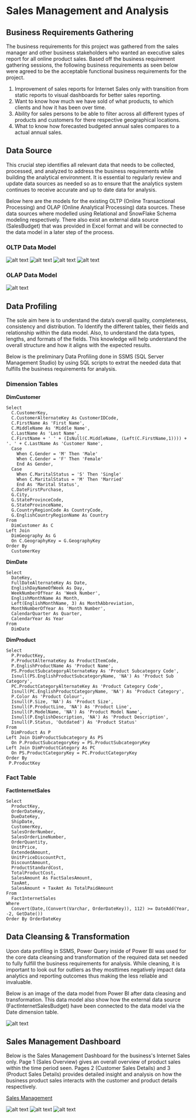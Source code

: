 # Sales Management and Analysis

## Business Requirements Gathering
The business requirements for this project was gathered from the sales manager and other business stakeholders who wanted an executive sales report for all online product sales. Based off the business requirement gathering sessions, the following business requirements as seen below were agreed to be the acceptable functional business requirements for the project.
1. Improvement of sales reports for Internet Sales only with transition from static reports to visual dashboards for better sales reporting.
2. Want to know how much we have sold of what products, to which clients and how it has been over time.
3. Ability for sales persons to be able to filter across all different types of products and customers for there respective geographical locations.
4. What to know how forecasted budgeted annual sales compares to a actual annual sales.

## Data Source
This crucial step identifies all relevant data that needs to be collected, processed, and analyzed to address the business requirements while building the analytical environment. It is essential to regularly review and update data sources as needed so as to ensure that the analytics system continues to receive accurate and up to date data for analysis.

Below here are the models for the existing OLTP (Online Transactional Processing) and OLAP (Online Analytical Processing) data sources. These data sources where modelled using Relational and SnowFlake Schema modeling respectively. There also exist an external data source (SalesBudget) that was provided in Excel format and will be connected to the data model in a later step of the process.
### OLTP Data Model
![alt text](https://github.com/KLemboye/SALES-ANALYSIS-PROJECT/blob/02e9d240e460d03a4fd9bd53e613a7c5f0c7651a/OLTP%20DataSource1.JPG "OLTTP Relational Model 1")
![alt text](https://github.com/KLemboye/SALES-ANALYSIS-PROJECT/blob/02e9d240e460d03a4fd9bd53e613a7c5f0c7651a/OLTP%20DataSource2.JPG "OLTTP Relational Model 2")
![alt text](https://github.com/KLemboye/SALES-ANALYSIS-PROJECT/blob/02e9d240e460d03a4fd9bd53e613a7c5f0c7651a/OLTP%20DataSource3.JPG "OLTTP Relational Model 3")
![alt text](https://github.com/KLemboye/SALES-ANALYSIS-PROJECT/blob/02e9d240e460d03a4fd9bd53e613a7c5f0c7651a/OLTP%20DataSource4.JPG "OLTTP Relational Model 4")
### OLAP Data Model
![alt text](https://github.com/KLemboye/SALES-ANALYSIS-PROJECT/blob/493ac4dbdba5d1db68aab577ae373e2b0639eb9e/OLAP%20DataSource.JPG "OLAP Snowflake Schema")

## Data Profiling
The sole aim here is to understand the data’s overall quality, completeness, consistency and distribution. To Identify the different tables, their fields and relationship within the data model. Also, to understand the data types, lengths, and formats of the fields. This knowledge will help understand the overall structure and how it aligns with the expected results.

Below is the preliminary Data Profiling done in SSMS (SQL Server Management Studio) by using SQL scripts to extrat the needed data that fulfills the business requirements for analysis.

### Dimension Tables
**DimCustomer**
```
Select 
  C.CustomerKey,
  C.CustomerAlternateKey As CustomerIDCode,
  C.FirstName As 'First Name',
  C.MiddleName As 'Middle Name',
  C.LastName As 'Last Name',
  C.FirstName + ' ' + (IsNull(C.MiddleName, (Left(C.FirstName,1)))) + '. ' + C.LastName As 'Customer Name', 
  Case
	When C.Gender = 'M' Then 'Male'
	When C.Gender = 'F' Then 'Female'
	End As Gender,
  Case
	When C.MaritalStatus = 'S' Then 'Single'
	When C.MaritalStatus = 'M' Then 'Married'
	End As 'Marital Status',
  C.DateFirstPurchase, 
  G.City, 
  G.StateProvinceCode,
  G.StateProvinceName,
  G.CountryRegionCode As CountryCode,
  G.EnglishCountryRegionName As Country
From 
  DimCustomer As C 
Left Join
  DimGeography As G
  On C.GeographyKey = G.GeographyKey 
Order By 
  CustomerKey
  ```

**DimDate**
```
Select 
  DateKey, 
  FullDateAlternateKey As Date, 
  EnglishDayNameOfWeek As Day, 
  WeekNumberOfYear As 'Week Number', 
  EnglishMonthName As Month, 
  Left(EnglishMonthName, 3) As MonthAbbreviation, 
  MonthNumberOfYear As 'Month Number', 
  CalendarQuarter As Quarter, 
  CalendarYear As Year 
From 
  DimDate 
```

**DimProduct**
```
Select
  P.ProductKey,
  P.ProductAlternateKey As ProductItemCode,
  P.EnglishProductName As 'Product Name',
  PS.ProductSubcategoryAlternateKey As 'Product Subcategory Code',
  Isnull(PS.EnglishProductSubcategoryName, 'NA') As 'Product Sub Category',
  PC.ProductCategoryAlternateKey As 'Product Category Code',
  Isnull(PC.EnglishProductCategoryName, 'NA') As 'Product Category',
  P.Color As 'Product Colour',
  Isnull(P.Size, 'NA') As 'Product Size',
  Isnull(P.ProductLine, 'NA') As 'Product Line',
  Isnull(P.ModelName, 'NA') As 'Product Model Name',
  Isnull(P.EnglishDescription, 'NA') As 'Product Description',
  Isnull(P.Status, 'Outdated') As 'Product Status'
From
  DimProduct As P
Left Join DimProductSubcategory As PS
  On P.ProductSubcategoryKey = PS.ProductSubcategoryKey
Left Join DimProductCategory As PC
  On PS.ProductCategoryKey = PC.ProductCategoryKey
Order By
 P.ProductKey
```
### Fact Table
**FactInternetSales**
```
Select
  ProductKey,
  OrderDateKey,
  DueDateKey,
  ShipDate,
  CustomerKey,
  SalesOrderNumber,
  SalesOrderLineNumber,
  OrderQuantity,
  UnitPrice,
  ExtendedAmount,
  UnitPriceDiscountPct,
  DiscountAmount,
  ProductStandardCost,
  TotalProductCost,
  SalesAmount As FactSalesAmount,
  TaxAmt,
  SalesAmount + TaxAmt As TotalPaidAmount
From
  FactInternetSales
Where
  Convert(Date,(Convert(Varchar, OrderDateKey)), 112) >= DateAdd(Year, -2, GetDate())
Order By OrderDateKey
```

## Data Cleansing & Transformation
Upon data profiling in SSMS, Power Query inside of Power BI was used for the core data cleansing and transformation of the required data set needed to fully fulfill the business requirements for analysis. While cleaning, it is important to look out for outliers as they mosttimes negatively impact data analytics and reporting outcomes thus making the less reliable and invaluable.

Below is an image of the data model from Power BI after data cleasing and transformation. This data model also show how the external data source (FactInternetSalesBudget) have been connected to the data model via the Date dimension table.

![alt text](https://github.com/KLemboye/Projects/blob/c41b7837d5871e4f2d594e7b65df641ab946f836/Data%20Model_Power%20BI.JPG "Power BI Data Model")

## Sales Management Dashboard
Below is the Sales Management Dashboard for the business's Internet Sales only. Page 1 (Sales Overview) gives an overall overview of product sales within the time period seen. Pages 2 (Customer Sales Details) and 3 (Product Sales Details) provides detailed insight and analysis on how the business product sales interacts with the customer and product details respectively.


[Sales Management](https://github.com/KLemboye/Projects/blob/a5dac8c2e7469ca6d1b232e7d7896062c1875c41/InternetSales.svg)

![alt text](https://github.com/KLemboye/Projects/blob/69e2b15244a47aa2246066cec60bc0769757608f/InternetSales_Page1.jpg "Sales Overview")
![alt text](https://github.com/KLemboye/Projects/blob/69e2b15244a47aa2246066cec60bc0769757608f/InternetSales_Page2.jpg "Customer Sales Detail")
![alt text](https://github.com/KLemboye/Projects/blob/69e2b15244a47aa2246066cec60bc0769757608f/InternetSales_Page3.jpg "Product Sales Detail")


